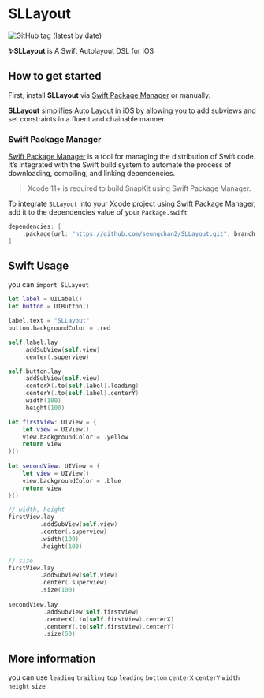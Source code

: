 SLLayout
===============
![GitHub tag (latest by date)](https://img.shields.io/github/v/tag/seungchan2/SLLayout?label=version&sort=semver)


**✨SLLayout** is A Swift Autolayout DSL for iOS


## How to get started

First, install **SLLayout** via [Swift Package Manager](https://swift.org/package-manager/) or manually.

 **SLLayout** simplifies Auto Layout in iOS by allowing you to add subviews and set constraints in a fluent and chainable manner. 

### Swift Package Manager

[Swift Package Manager](https://swift.org/package-manager/) is a tool for managing the distribution of Swift code. It’s integrated with the Swift build system to automate the process of downloading, compiling, and linking dependencies.

> Xcode 11+ is required to build SnapKit using Swift Package Manager.

To integrate `SLLayout` into your Xcode project using Swift Package Manager, add it to the dependencies value of your `Package.swift`

```swift
dependencies: [
    .package(url: "https://github.com/seungchan2/SLLayout.git", branch: "main"))
]
```

## Swift Usage
you can `import SLLayout`
```swift
let label = UILabel()
let button = UIButton()

label.text = "SLLayout"
button.backgroundColor = .red

self.label.lay
    .addSubView(self.view)
    .center(.superview)

self.button.lay
    .addSubView(self.view)
    .centerX(.to(self.label).leading)
    .centerY(.to(self.label).centerY)
    .width(100)
    .height(100)
```
```swift
let firstView: UIView = {
    let view = UIView()
    view.backgroundColor = .yellow
    return view
}()
    
let secondView: UIView = {
    let view = UIView()
    view.backgroundColor = .blue
    return view
}()

// width, height
firstView.lay
         .addSubView(self.view)
         .center(.superview)
         .width(100)
         .height(100)

// size
firstView.lay
         .addSubView(self.view)
         .center(.superview)
         .size(100)
        
secondView.lay
          .addSubView(self.firstView)
          .centerX(.to(self.firstView).centerX)
          .centerY(.to(self.firstView).centerY)
          .size(50)
```
## More information
you can use `leading` `trailing` `top` `leading` `bottom` `centerX` `centerY` `width` `height` `size`

